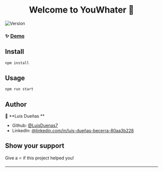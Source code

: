 <h1 align="center">Welcome to YouWhater 👋</h1>
<p>
  <img alt="Version" src="https://img.shields.io/badge/version-0.1.0-blue.svg?cacheSeconds=2592000" />
</p>

> 


### ✨ [Demo](https://youwhater-ld7.netlify.app/)

## Install

```sh
npm install
```

## Usage

```sh
npm run start
```

## Author

👤 **Luis Dueñas  **

* Github: [@LuisDuenas7  ](https://github.com/LuisDuenas7  )
* LinkedIn: [@linkedin.com\/in\/luis-dueñas-becerra-80aa3b228](https://linkedin.com/in/linkedin.com\/in\/luis-dueñas-becerra-80aa3b228)

## Show your support

Give a ⭐️ if this project helped you!

***
